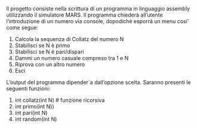 Il progetto consiste nella scrittura di un programma in linguaggio assembly utilizzando
il simulatore MARS. Il programma chiederà all’utente l’introduzione di un numero via
console, dopodichè esporrà un menu cosi’ come segue:

1. Calcola la sequenza di Collatz del numero N
2. Stabilisci se N è primo
3. Stabilisci se N è pari/dispari
4. Dammi un numero casuale compreso tra 1 e N
5. Riprova con un altro numero
6. Esci

L’output del programma dipender`a dall’opzione scelta.
Saranno presenti le seguenti funzioni:

1. int collatz(int N) # funzione ricorsiva
2. int primo(int N))
3. int pari(int N)
4. int random(int N)
